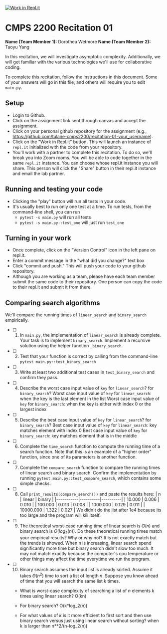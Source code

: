 [![Work in Repl.it](https://classroom.github.com/assets/work-in-replit-14baed9a392b3a25080506f3b7b6d57f295ec2978f6f33ec97e36a161684cbe9.svg)](https://classroom.github.com/online_ide?assignment_repo_id=3005431&assignment_repo_type=AssignmentRepo)
# CMPS 2200  Recitation 01

**Name (Team Member 1):** Dorothea Wetmore
**Name (Team Member 2):** Taoyu Yang

In this recitation, we will investigate asymptotic complexity. Additionally, we will get familiar with the various technologies we'll use for collaborative coding.

To complete this recitation, follow the instructions in this document. Some of your answers will go in this file, and others will require you to edit `main.py`.


## Setup
- Login to Github.
- Click on the assignment link sent through canvas and accept the assignment.
- Click on your personal github repository for the assignment (e.g., https://github.com/tulane-cmps2200/recitation-01-your_username).
- Click on the "Work in Repl.it" button. This will launch an instance of `repl.it` initialized with the code from your repository.
- You'll work with a partner to complete this recitation. To do so, we'll break you into Zoom rooms. You will be able to code together in the same `repl.it` instance. You can choose whose repl.it instance you will share. This person will click the "Share" button in their repl.it instance and email the lab partner.

## Running and testing your code
- Clicking the "play" button will run all tests in your code.
- It's usually best to run only one test at a time. To run tests, from the command-line shell, you can run
  + `pytest -s main.py` will run all tests
  + `pytest -s main.py::test_one` will just run `test_one`
  
## Turning in your work

- Once complete, click on the "Version Control" icon in the left pane on repl.it.
- Enter a commit message in the "what did you change?" text box
- Click "commit and push." This will push your code to your github repository.
- Although you are working as a team, please have each team member submit the same code to their repository. One person can copy the code to their repl.it and submit it from there.

## Comparing search algorithms

We'll compare the running times of `linear_search` and `binary_search` empirically.

- [ ] 1. In `main.py`, the implementation of `linear_search` is already complete. Your task is to implement `binary_search`. Implement a recursive solution using the helper function `_binary_search`. 

- [ ] 2. Test that your function is correct by calling from the command-line `pytest main.py::test_binary_search`

- [ ] 3. Write at least two additional test cases in `test_binary_search` and confirm they pass.

- [ ] 4. Describe the worst case input value of `key` for `linear_search`? for `binary_search`? 
Worst case input value of `key` for `linear_search`: when the key is the last element in the list
Worst case input value of `key` for `binary_search`: when the key is either with index 0 or the largest index


- [ ] 5. Describe the best case input value of `key` for `linear_search`? for `binary_search`? 
Best case input value of `key` for `linear_search`: key matches element with index 0
Best case input value of `key` for `binary_search`: key matches element that is in the middle


- [ ] 6. Complete the `time_search` function to compute the running time of a search function. Note that this is an example of a "higher order" function, since one of its parameters is another function.

- [ ] 7. Complete the `compare_search` function to compare the running times of linear search and binary search. Confirm the implementation by running `pytest main.py::test_compare_search`, which contains some simple checks.

- [ ] 8. Call `print_results(compare_search())` and paste the results here:
|         n |   linear |   binary |
|-----------|----------|----------|
|    10.000 |    0.006 |    0.010 |
|   100.000 |    0.013 |    0.008 |
|  1000.000 |    0.129 |    0.011 |
| 10000.000 |    1.322 |    0.027 |
We didn't do the list after 1e4 because its too large and the program will kill itself.

- [ ] 9. The theoretical worst-case running time of linear search is $O(n)$ and binary search is $O(log_2(n))$. Do these theoretical running times match your empirical results? Why or why not?
It is not exactly match but the trends is showed. When n is increasing, linear search spend significantly more time but binary search didn't slow too much. It may not match exactly because the computer's cpu temperature or other things may affect the time everytime we run the program.

- [ ] 10. Binary search assumes the input list is already sorted. Assume it takes $\Theta(n^2)$ time to sort a list of length $n$. Suppose you know ahead of time that you will search the same list $k$ times. 
  + What is worst-case complexity of searching a list of $n$ elements $k$ times using linear search? 
    O(kn)

  + For binary search? 
    O(k*log_2(n))
  + For what values of $k$ is it more efficient to first sort and then use binary search versus just using linear search without sorting?
		when k is larger than n**2/(n-log_2(n))
  